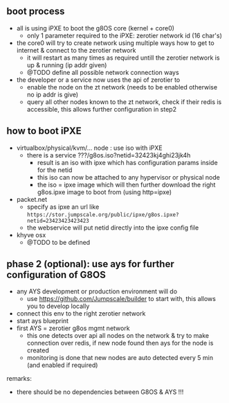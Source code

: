 
## boot process

- all is using iPXE to boot the g8OS core (kernel + core0)
    - only 1 parameter required to the iPXE: zerotier network id (16 char's)
- the core0 will try to create network using multiple ways how to get to internet & connect to the zerotier network
    - it will restart as many times as required untill the zerotier network is up & running (ip addr given)
    - @TODO define all possible network connection ways
- the developer or a service now uses the api of zerotier to 
    - enable the node on the zt network (needs to be enabled otherwise no ip addr is give)
    - query all other nodes known to the zt network, check if their redis is accessible, this allows further configuration in step2


## how to boot iPXE

- virtualbox/physical/kvm/... node : use iso with iPXE 
    - there is a service ???/g8os.iso?netid=32423kj4ghi23jk4h
        - result is an iso with ipxe which has configuration params inside for the netid
        - this iso can now be attached to any hypervisor or physical node
        - the iso = ipxe image which will then further download the right g8os.ipxe image to boot from (using http=ipxe)
- packet.net
    - specify as ipxe an url like ```https://stor.jumpscale.org/public/ipxe/g8os.ipxe?netid=23423423423423```
    - the webservice will put netid directly into the ipxe config file
- khyve osx
    - @TODO to be defined
    
## phase 2 (optional): use ays for further configuration of G8OS

- any AYS development or production environment will do 
    - use https://github.com/Jumpscale/builder to start with, this allows you to develop locally
- connect this env to the right zerotier network
- start ays blueprint
- first AYS = zerotier g8os mgmt network
    - this one detects over api all nodes on the network & try to make connection over redis, if new node found then ays for the node is created
    - monitoring is done that new nodes are auto detected every 5 min (and enabled if required)

remarks:

- there should be no dependencies between G8OS & AYS !!!
